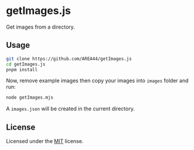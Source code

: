 # getImages.js

Get images from a directory.

## Usage

```sh
git clone https://github.com/AREA44/getImages.js
cd getImages.js
pnpm install
```

Now, remove example images then copy your images into `images` folder and run:

```sh
node getImages.mjs
```

A `images.json` will be created in the current directory.

## License

Licensed under the [MIT](./LICENSE) license.
